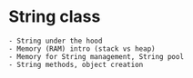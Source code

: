 # String class
    - String under the hood
    - Memory (RAM) intro (stack vs heap)
    - Memory for String management, String pool
    - String methods, object creation